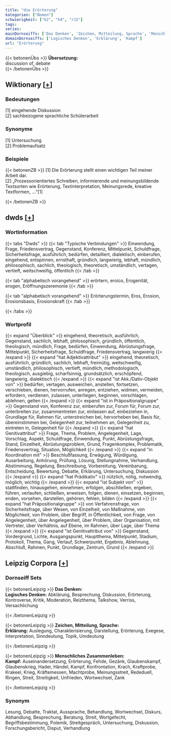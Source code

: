 ```yaml
---
title: "die Erörterung"
kategorien: ["Nomen"]
schwierigkeit: ["k2", "h4", "r15"]
tags:
series:
mainDornseiffs: ['Das Denken', 'Zeichen, Mitteilung, Sprache', 'Menschliches Zusammenleben']
domainDornseiffs: ['Logisches Denken', 'Erklärung', 'Kampf']
url: "Erörterung"
---
```


{{< betonenÜbs >}}
**Übersetzung:**  
discussion of, debate  
{{< /betonenÜbs >}}

## Wiktionary [[+](https://de.wiktionary.org/wiki/Erörterung)]

### Bedeutungen
[1] eingehende Diskussion  
[2] sachbezogene sprachliche Schülerarbeit  

### Synonyme
[1] Untersuchung  
[2] Problemaufsatz  

### Beispiele
{{< betonenZB >}}
[1] Die Erörterung stellt einen wichtigen Teil meiner Arbeit dar.  
[2] „Prozessorientiertes Schreiben, informierende und meinungsbildende Textsorten wie Erörterung, Textinterpretation, Meinungsrede, kreative Textformen, …“[1]  

{{< /betonenZB >}}


## dwds [[+](https://www.dwds.de/wb/Erörterung)]

### Wortinformation
{{< tabs "Dwds" >}}
{{< tab "Typische Verbindungen" >}}
Einwendung, Frage, Friedensvertrag, Gegenstand, Konferenz, Mittelpunkt, Schuldfrage, Sicherheitsfrage, ausführlich, bedürfen, detailliert, dialektisch, einberufen, eingehend, entspinnen, ernsthaft, gründlich, langwierig, lebhaft, mündlich, philosophisch, sachlich, theologisch, theoretisch, umständlich, vertagen, vertieft, weitschweifig, öffentlich
{{< /tab >}}

{{< tab "alphabetisch vorangehend" >}}
erörtern, eroico, Erogenität, erogen, Eröffnungszeremonie
{{< /tab >}}

{{< tab "alphabetisch vorangehend" >}}
Erörterungstermin, Eros, Erosion, Erosionsbasis, Erosionskraft
{{< /tab >}}

{{< /tabs >}}

### Wortprofil
{{< expand "Überblick" >}} eingehend, theoretisch, ausführlich, Gegenstand, sachlich, lebhaft, philosophisch, gründlich, öffentlich, theologisch, mündlich, Frage, bedürfen, Einwendung, Abrüstungsfrage, Mittelpunkt, Sicherheitsfrage, Schuldfrage, Friedensvertrag, langwierig {{< /expand >}}
{{< expand "hat Adjektivattribut" >}} eingehend, theoretisch, ausführlich, gründlich, sachlich, lebhaft, freimütig, weitschweifig, umständlich, philosophisch, vertieft, mündlich, methodologisch, theologisch, ausgiebig, scharfsinnig, grundsätzlich, erschöpfend, langwierig, dialektisch {{< /expand >}}
{{< expand "ist Akk./Dativ-Objekt von" >}} bedürfen, vertagen, ausweichen, anstellen, fortsetzen, verschieben, dienen, hervorrufen, anregen, entziehen, widmen, vermeiden, erfordern, verdienen, zulassen, unterliegen, beginnen, vorschlagen, ablehnen, gelten {{< /expand >}}
{{< expand "ist in Präpositionalgruppe" >}} Gegenstand von, Konferenz zur, einberufen zur, Forum für, Forum zur, unterbreiten zur, zusammentreten zur, einlassen auf, einbeziehen in, Grundlage für, Rahmen für, unterstreichen bei, hervorheben bei, Basis für, übereinstimmen bei, Gelegenheit zur, teilnehmen an, Gelegenheit zu, eintreten in, Gelegenheit für {{< /expand >}}
{{< expand "hat Genitivattribut" >}} Frage, Thema, Problem, Angelegenheit, Lage, Vorschlag, Aspekt, Schuldfrage, Einwendung, Punkt, Abrüstungsfrage, Stand, Einzelheit, Abrüstungsproblem, Grund, Fragenkomplex, Problematik, Friedensvertrag, Situation, Möglichkeit {{< /expand >}}
{{< expand "in Koordination mit" >}} Beschlußfassung, Erwägung, Würdigung, Ausarbeitung, Anhörung, Prüfung, Lösung, Stellungnahme, Verhandlung, Abstimmung, Regelung, Beschreibung, Vorbereitung, Vereinbarung, Entscheidung, Bewertung, Debatte, Erklärung, Untersuchung, Diskussion {{< /expand >}}
{{< expand "hat Prädikativ" >}} nützlich, nötig, notwendig, möglich, wichtig {{< /expand >}}
{{< expand "ist Subjekt von" >}} stattfinden, hinausgehen, einnehmen, erfolgen, abschließen, ergeben, führen, verlaufen, schließen, erweisen, folgen, dienen, einsetzen, beginnen, enden, vorsehen, darstellen, gehören, fehlen, bilden {{< /expand >}}
{{< expand "hat Präpositionalgruppe" >}} von Verfahrensfrage, von Sicherheitsfrage, über Wesen, von Einzelheit, von Maßnahme, von Möglichkeit, von Problem, über Begriff, in Öffentlichkeit, von Frage, von Angelegenheit, über Angelegenheit, über Problem, über Organisation, mit Vertreter, über Verhältnis, auf Ebene, im Rahmen, über Lage, über Thema {{< /expand >}}
{{< expand "ist Genitivattribut von" >}} Gegenstand, Vordergrund, Lichte, Ausgangspunkt, Hauptthema, Mittelpunkt, Stadium, Protokoll, Thema, Gang, Verlauf, Schwerpunkt, Ergebnis, Ablehnung, Abschluß, Rahmen, Punkt, Grundlage, Zentrum, Grund {{< /expand >}}

## Leipzig Corpora [[+](https://corpora.uni-leipzig.de/en/res?word=Erörterung&corpusId=deu_newscrawl-public_2018)]

### Dornseiff Sets
{{< betonenLeipzig >}}
**Das Denken:**  
**Logisches Denken:** Abklärung, Besprechung, Diskussion, Erörterung, Kontroverse, Kritik, Moderation, Reizthema, Talkshow, Verriss, Versachlichung  

{{< /betonenLeipzig >}}


{{< betonenLeipzig >}}
**Zeichen, Mitteilung, Sprache:**  
**Erklärung:** Auslegung, Charakterisierung, Darstellung, Erörterung, Exegese, Interpretation, Sinndeutung, Topik, Umdeutung  

{{< /betonenLeipzig >}}


{{< betonenLeipzig >}}
**Menschliches Zusammenleben:**  
**Kampf:** Auseinandersetzung, Erörterung, Fehde, Gezänk, Glaubenskampf, Glaubenskrieg, Hader, Händel, Kampf, Konfrontation, Krach, Kraftprobe, Krakeel, Krieg, Kräftemessen, Machtprobe, Meinungsstreit, Rededuell, Ringen, Streit, Streitigkeit, Unfrieden, Wortwechsel, Zank  

{{< /betonenLeipzig >}}

### Synonym
Lesung, Debatte, Traktat, Aussprache, Behandlung, Wortwechsel, Diskurs, Abhandlung, Besprechung, Beratung, Streit, Wortgefecht, Begriffsbestimmung, Polemik, Streitgespräch, Untersuchung, Diskussion, Forschungsbericht, Disput, Verhandlung

